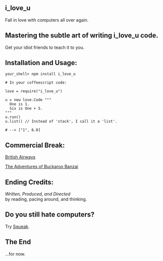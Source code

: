 
i\_love\_u
---------

Fall in love with computers all over again.


Mastering the subtle art of writing i\_love\_u code.
-------

Get your idiot friends to teach it to you.


Installation and Usage:
-----------------------

    your_shell> npm install i_love_u

    # In your coffeescript code:

    love = require("i_love_u")

    u = new love.Code """
      One is 1.
      Six is One + 5.
    """
    u.run()
    u.list() // Instead of 'stack', I call it a 'list'.
    
    # --> ["1", 6.0]
    
    
Commercial Break:
-----------------

[British Airways](http://www.youtube.com/watch?v=Yxbgm9Bmkzw)

[The Adventures of Buckaroo Banzai](http://www.youtube.com/watch?feature=player_detailpage&v=8MqJ3iGBdOo#t=24s)

<!-- [Slava Pestov on Factor](http://www.youtube.com/watch?v=f_0QlhYlS8g) -->

<!-- http://www.amazon.com/dp/B00005JKEX/?tag=miniunicom-20 -->


Ending Credits:
--------------

*Written, Produced, and Directed* <br />
by reading, pacing around, and thinking.


Do you still hate computers?
----------------------------

Try [Squeak](http://www.youtube.com/results?search_query=squeak+etoys&oq=squeak+etoys). 


The End
-------

...for now.


